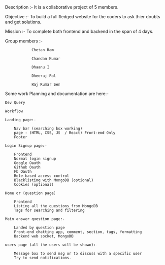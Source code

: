 Description   :- It is a collaborative project of 5 members.

Objective     :- To build a full fledged website for the coders to ask thier doubts and get solutions.

Mission       :- To complete both frontend and backend in the span of 4 days.

Group members :- 

                Chetan Ram
                
                Chandan Kumar
                
                Dhaanu I
                
                Dheeraj Pal
                
                Raj Kumar Sen


Some work Planning and documentation are here:-

	Dev Query

	Workflow
	
	Landing page:- 
	
		Nav bar (searching box working)
		page - (HTML, CSS, JS  / React) Front-end Only
		Footer

	Login Signup page:-  
	
		Frontend
		Normal login signup
		Google Oauth
		Github Oauth
		Fb Oauth
		Role-based access control
		Blacklisting with MongoDB (optional)
		Cookies (optional)

	Home or (question page) 
	
		Frontend
		Listing all the questions from MongoDB
		Tags for searching and filtering

	Main answer question page:- 
	
		Landed by question page
		Front-end chatting app, comment, section, tags, formatting 
		Backend web socket, MongoDB

	users page (all the users will be shown):- 
	
		Message box to send msg or to discuss with a specific user
		Try to send notifications.


